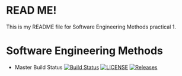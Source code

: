 <h1>READ ME!</h1> 
This is my README file for Software Engineering Methods practical 1.

# Software Engineering Methods
- Master Build Status 
[![Build Status](https://travis-ci.org/struanxyz/sem.svg?branch=master)](https://travis-ci.org/struanxyz/sem)
[![LICENSE](https://img.shields.io/github/license/struanxyz/sem.svg?style=flat-square)](https://github.com/struanxyz/sem/blob/master/LICENSE)
[![Releases](https://img.shields.io/github/release/struanxyz/sem/all.svg?style=flat-square)](https://github.com/struanxyz/sem/releases)